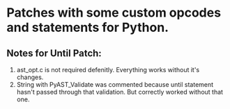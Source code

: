 # Patches with some custom opcodes and statements for Python.

## Notes for Until Patch:
1) ast_opt.c is not required defenitly. Everything works without it's changes.
2) String with PyAST_Validate was commented because until statement hasn't passed through that validation. But correctly worked without that one. 
